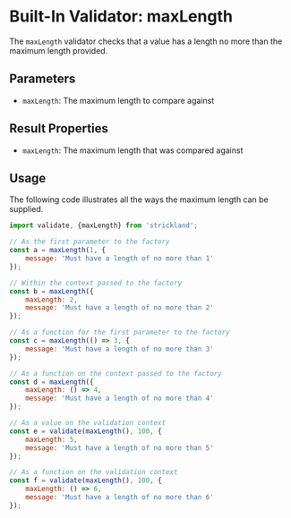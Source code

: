 # Built-In Validator: maxLength

The `maxLength` validator checks that a value has a length no more than the maximum length provided.

## Parameters

* `maxLength`: The maximum length to compare against

## Result Properties

* `maxLength`: The maximum length that was compared against

## Usage

The following code illustrates all the ways the maximum length can be supplied.

``` jsx
import validate, {maxLength} from 'strickland';

// As the first parameter to the factory
const a = maxLength(1, {
    message: 'Must have a length of no more than 1'
});

// Within the context passed to the factory
const b = maxLength({
    maxLength: 2,
    message: 'Must have a length of no more than 2'
});

// As a function for the first parameter to the factory
const c = maxLength(() => 3, {
    message: 'Must have a length of no more than 3'
});

// As a function on the context passed to the factory
const d = maxLength({
    maxLength: () => 4,
    message: 'Must have a length of no more than 4'
});

// As a value on the validation context
const e = validate(maxLength(), 100, {
    maxLength: 5,
    message: 'Must have a length of no more than 5'
});

// As a function on the validation context
const f = validate(maxLength(), 100, {
    maxLength: () => 6,
    message: 'Must have a length of no more than 6'
});
```
